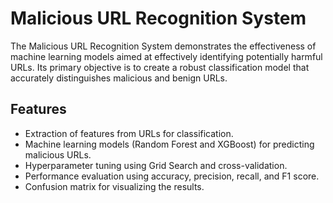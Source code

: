 
# Malicious URL Recognition System

The Malicious URL Recognition System demonstrates the effectiveness of machine learning models aimed at effectively identifying potentially harmful URLs. Its primary objective is to create a robust classification model that accurately distinguishes malicious and benign URLs.


## Features

- Extraction of features from URLs for classification.
- Machine learning models (Random Forest and XGBoost) for predicting malicious URLs.
- Hyperparameter tuning using Grid Search and cross-validation.
- Performance evaluation using accuracy, precision, recall, and F1 score.
- Confusion matrix for visualizing the results.